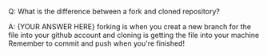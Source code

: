 Q: What is the difference between a fork and cloned repository?

A: {YOUR ANSWER HERE}
 forking is when you creat a new branch for the file into your github account and cloning is getting the file into your machine
Remember to commit and push when you're finished!